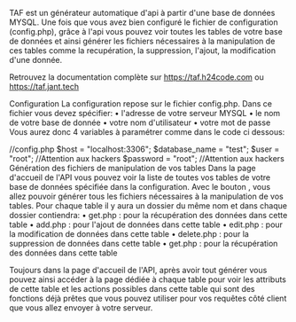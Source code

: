 TAF est un générateur automatique d'api à partir d'une base de données MYSQL. Une fois que vous avez bien configuré le fichier de configuration (config.php), grâce à l'api vous pouvez voir toutes les tables de votre base de données et ainsi générer les fichiers nécessaires à la manipulation de ces tables comme la recupération, la suppression, l'ajout, la modification d'une donnée.

 Retrouvez la documentation complète sur https://taf.h24code.com ou https://taf.jant.tech

Configuration
La configuration repose sur le fichier config.php. Dans ce fichier vous devez spécifier:
• l'adresse de votre serveur MYSQL
• le nom de votre base de donnée
• votre nom d'utilisateur
• votre mot de passe
Vous aurez donc 4 variables à paramétrer comme dans le code ci dessous:

//config.php
$host = "localhost:3306";
$database_name = "test";
$user = "root"; //Attention aux hackers
$password = "root"; //Attention aux hackers
Génération des fichiers de manipulation de vos tables
Dans la page d'accueil de l'API vous pouvez voir la liste de toutes vos tables de votre base de données spécifiée dans la configuration. Avec le bouton , vous allez pouvoir générer tous les fichiers nécessaires à la manipulation de vos tables.
Pour chaque table il y aura un dossier du même nom et dans chaque dossier contiendra:
• get.php : pour la récupération des données dans cette table
• add.php : pour l'ajout de données dans cette table
• edit.php : pour la modification de données dans cette table
• delete.php : pour la suppression de données dans cette table
• get.php : pour la récupération des données dans cette table

Toujours dans la page d'accueil de l'API, après avoir tout générer vous pouvez ainsi accéder à la page dédiée à chaque table pour voir les attributs de cette table et les actions possibles dans cette table qui sont des fonctions déjà prêtes que vous pouvez utiliser pour vos requêtes côté client que vous allez envoyer à votre serveur.
